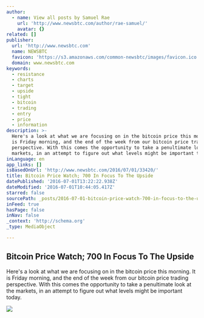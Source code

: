 ```yaml
---
author:
  - name: View all posts by Samuel Rae
    url: 'http://www.newsbtc.com/author/rae-samuel/'
    avatar: {}
related: []
publisher:
  url: 'http://www.newsbtc.com'
  name: NEWSBTC
  favicon: 'https://s3.amazonaws.com/common-newsbtc/images/favicon.ico'
  domain: www.newsbtc.com
keywords:
  - resistance
  - charts
  - target
  - upside
  - tight
  - bitcoin
  - trading
  - entry
  - price
  - information
description: >-
  Here's a look at what we are focusing on in the bitcoin price this morning. It
  is Friday morning, and the end of the week from our bitcoin price trading
  perspective. With this comes the opportunity to take a penultimate look at the
  markets, in an attempt to figure out what levels might be important today.
inLanguage: en
app_links: []
isBasedOnUrl: 'http://www.newsbtc.com/2016/07/01/33420/'
title: Bitcoin Price Watch; 700 In Focus To The Upside
datePublished: '2016-07-01T13:22:22.938Z'
dateModified: '2016-07-01T10:44:05.417Z'
starred: false
sourcePath: _posts/2016-07-01-bitcoin-price-watch-700-in-focus-to-the-upside.md
inFeed: true
hasPage: false
inNav: false
_context: 'http://schema.org'
_type: MediaObject

---
```

<article style=""><h1>Bitcoin Price Watch; 700 In Focus To The Upside</h1><p>Here's a look at what we are focusing on in the bitcoin price this morning. It is Friday morning, and the end of the week from our bitcoin price trading perspective. With this comes the opportunity to take a penultimate look at the markets, in an attempt to figure out what levels might be important today.</p><img src="http://s3.amazonaws.com/main-newsbtc-images/2016/07/01111049/Screen-Shot-2016-07-01-at-12.01.04.png" /></article>